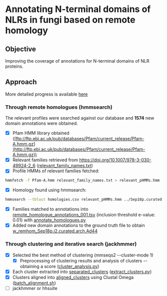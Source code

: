 # Annotating N-terminal domains of NLRs in fungi based on remote homology

## Objective
Improving the coverage of annotations for N-terminal domains of NLR proteins.

## Approach

More detailed progress is available [here](docs/README.md)

### Through remote homologues (hmmsearch)
The relevant profiles were searched against our database and **1574** new domain annotations were obtained.

- [x] Pfam HMM library obtained ([ftp://ftp.ebi.ac.uk/pub/databases/Pfam/current_release/Pfam-A.hmm.gz](http://ftp.ebi.ac.uk/pub/databases/Pfam/current_release/Pfam-A.hmm.gz))
- [x] Relevant families retrieved from https://doi.org/10.1007/978-3-030-49924-2_6 ([relevant_family_names.txt](data/remote_homology/relevant_family_names.txt))
- [x] Profile HMMs of relevant families fetched:
```sh
hmmfetch -f Pfam-A.hmm relevant_family_names.txt > relevant_pHMMs.hmm
```
- [x] Homology found using hmmsearch:
```sh
hmmsearch --tblout homologies.csv relevant_pHMMs.hmm ../Sep18p.curated.Ntm_env20_le10.fa
```
- [x] Families matched to annotations into [remote_homologue_annotations_001.tsv](data/remote_homology/remote_homologue_annotations_001.tsv) (inclusion threshold e-value: 0.01) with [annotate_homologues.py](nterm_annot/remote_homology/annotate_homologues.py)
- [x] Added new domain annotations to the ground truth file to obtain [w_remhom_Sep18p.i2.curated.arch.Ad44](data/remote_homology/w_remhom_Sep18p.i2.curated.arch.Ad44) 

### Through clustering and iterative search (jackhmmer)
- [x] Selected the best method of clustering (mmseqs2 --cluster-mode 1)
    - [x] Preprocessing of clustering results and analysis of clusters -- obtaining a score ([cluster_analysis.py](nterm_annot/cluster_evaluation/cluster_analysis.py))
- [x] Each cluster extracted into [separated_clusters](data/cluster_alignment/separated_clusters/) ([extract_clusters.py](nterm_annot/cluster_alignment/extract_clusters.py))
- [x] Clusters aligned into [aligned_clusters](data/cluster_alignment/aligned_clusters/) using Clustal Omega ([batch_alignment.sh](data/cluster_alignment/batch_alignment.sh))
- [ ] jackhmmer or hhsuite